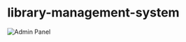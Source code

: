 # library-management-system
 
![Admin Panel](https://user-images.githubusercontent.com/103305922/235342639-cc530649-8c83-4af6-b9ad-09d21a3abc3d.png)
